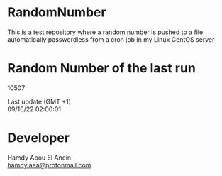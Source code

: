 # RandomNumber    
This is a test repository where a random number is pushed to a file automatically passwordless from a cron job in my Linux CentOS server    
# Random Number of the last run   
10507
      
Last update (GMT +1)    
09/16/22 02:00:01
# Developer    
Hamdy Abou El Anein   
hamdy.aea@protonmail.com
